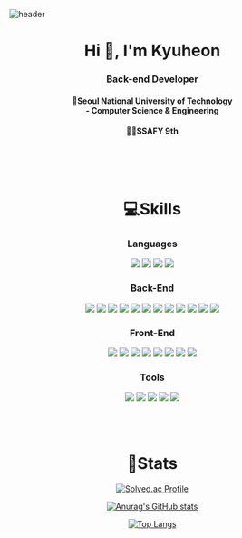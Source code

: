 ![header](https://capsule-render.vercel.app/api?type=Waving&color=879CDF&height=400&width=100%&text=KUMA'S%20Github&fontSize=35&fontColor=ffffff&animation=fadeIn)

<h1 align='center'>
    Hi 👋, I'm Kyuheon 
</h1>
<h3 align='center'>Back-end Developer</h3>

<h4 align='center'>🏫Seoul National University of Technology<br/>
- Computer Science & Engineering</h4>
<h4 align='center'>👩‍💻SSAFY 9th</h4>
<br/><br/><br/>

<h1 align='center'>💻Skills</h1>   

<div align='center'>

### Languages
<!--Java-->
<img src="https://img.shields.io/badge/JAVA-FE6F69?style=for-the-badge&logo=JAVA&logoColor=white">
<!--Python-->
<img src="https://img.shields.io/badge/Python-3776AB?style=for-the-badge&logo=Python&logoColor=white"/>
<!--JavaScript-->
<img src="https://img.shields.io/badge/javascript-000000?style=for-the-badge&logo=javascript&logoColor=white"/>
<!--TypeScript-->
<img src="https://img.shields.io/badge/typescript-3178C6?style=for-the-badge&logo=typescript&logoColor=white"/>

### Back-End
<!--Spring Framework-->
<img src="https://img.shields.io/badge/spring-6DB33F?style=for-the-badge&logo=spring&logoColor=white"/>
<!--Spring Boot-->
<img src="https://img.shields.io/badge/springboot-6DB33F?style=for-the-badge&logo=springboot&logoColor=white"/>

<!--Supabase-->
<img src="https://img.shields.io/badge/supabase-3FCF8E?style=for-the-badge&logo=supabase&logoColor=white"/>
<!--Nextjs-->
<img src="https://img.shields.io/badge/next.js-000000?style=for-the-badge&logo=nextdotjs&logoColor=white"/>

<!--JPA-->
<img src="https://img.shields.io/badge/jpa-000000?style=for-the-badge&logo=jpa&logoColor=white"/>
<!--MyBatis-->
<img src="https://img.shields.io/badge/MyBatis-F7A126?style=for-the-badge&logo=MyBatis&logoColor=white"/>

<!--MySQL-->
<img src="https://img.shields.io/badge/MySQL-4479A1?style=for-the-badge&logo=MySQL&logoColor=white">
<!--POSTGRESql-->
<img src="https://img.shields.io/badge/postgresql-4169E1?style=for-the-badge&logo=postgresql&logoColor=white">
<!--Redis-->
<img src="https://img.shields.io/badge/Redis-DC382D?style=for-the-badge&logo=Redis&logoColor=white">

<!--AWS-->
<img src="https://img.shields.io/badge/AWS-%23FF9900.svg?style=for-the-badge&logo=amazon-aws&logoColor=white">
<img src="https://img.shields.io/badge/Amazon%20S3-FF9900?style=for-the-badge&logo=amazons3&logoColor=white">
<!--NginX-->
<img src="https://img.shields.io/badge/nginx-%23009639.svg?style=for-the-badge&logo=nginx&logoColor=white">

### Front-End
<!--Nextjs-->
<img src="https://img.shields.io/badge/next.js-000000?style=for-the-badge&logo=nextdotjs&logoColor=white"/>
<!--Vue.js-->
<img src="https://img.shields.io/badge/vuedotjs-4FC08D?style=for-the-badge&logo=vuedotjs&logoColor=white"/>
<!--React.js-->
<img src="https://img.shields.io/badge/react-61DAFB?style=for-the-badge&logo=react&logoColor=black"/>
<!--Redux-->
<img src="https://img.shields.io/badge/redux-764ABC?style=for-the-badge&logo=redux&logoColor=white"/>

<!--HTML-->
<img src="https://img.shields.io/badge/html5-E34F26?style=for-the-badge&logo=html5&logoColor=white"/>
<!--CSS-->
<img src="https://img.shields.io/badge/css3-1572B6?style=for-the-badge&logo=css3&logoColor=white"/>

<!--TailwindCSS-->
<img src="https://img.shields.io/badge/tailwindcss-06B6D4?style=for-the-badge&logo=tailwindcss&logoColor=white"/>
<!--Bootstrap-->
<img src="https://img.shields.io/badge/bootstrap-7952B3?style=for-the-badge&logo=bootstrap&logoColor=white"/>

### Tools
<!--IntelliJ-->
<img src="https://img.shields.io/badge/intellij%20idea-000000?style=for-the-badge&logo=intellijidea&logoColor=white"/>
<!--Eclise-->
<img src="https://img.shields.io/badge/visual%20studio%20code-007ACC?style=for-the-badge&logo=visualstudiocode&logoColor=white">
<!--VisualStudioCode-->
<img src="https://img.shields.io/badge/Eclipse-2C2255?style=for-the-badge&logo=Eclipse%20IDE&logoColor=white">

<!--github-->
<img src="https://img.shields.io/badge/github-181717?style=for-the-badge&logo=github&logoColor=white">

<!--Jira-->
<img src="https://img.shields.io/badge/jira%20software-0052CC?style=for-the-badge&logo=jirasoftware&logoColor=white">

</div>
<br/><br/><br/>

<h1 align='center'>📔Stats</h1>

<div align='center'>

[![Solved.ac Profile](http://mazassumnida.wtf/api/v2/generate_badge?boj=kyuh2001)](https://solved.ac/kyuh2001/)

[![Anurag's GitHub stats](https://github-readme-stats.vercel.app/api?username=kuma93&show_icons=true&theme=tokyonight)](https://github.com/kuma93/github-readme-stats)

[![Top Langs](https://github-readme-stats.vercel.app/api/top-langs/?username=kuma93&show_icons=true&theme=tokyonight)](https://github.com/kuma93/github-readme-stats)

</div>
